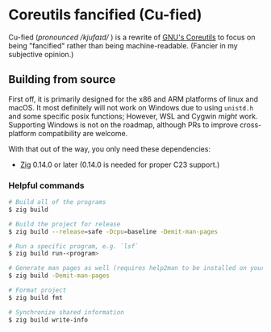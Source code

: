 # **C**ore**u**tils fanci**fied** (Cu-fied)

Cu-fied (_pronounced /kjufaɪd/_ ) is a rewrite of [GNU's Coreutils](https://www.gnu.org/software/coreutils/) to focus on being "fancified" rather than being machine-readable.
(Fancier in my subjective opinion.)

## Building from source

First off, it is primarily designed for the x86 and ARM platforms of linux and macOS. It most definitely will not work on Windows due to using `unistd.h` and some specific posix functions; However, WSL and Cygwin _might_ work. Supporting Windows is not on the roadmap, although PRs to improve cross-platform compatibility are welcome.

With that out of the way, you only need these dependencies:

- [Zig](https://ziglang.org/) 0.14.0 or later (0.14.0 is needed for proper C23 support.)

### Helpful commands

```sh
# Build all of the programs
$ zig build

# Build the project for release
$ zig build --release=safe -Dcpu=baseline -Demit-man-pages

# Run a specific program, e.g. `lsf`
$ zig build run-<program>

# Generate man pages as well (requires help2man to be installed on your system)
$ zig build -Demit-man-pages

# Format project
$ zig build fmt

# Synchronize shared information
$ zig build write-info
```
